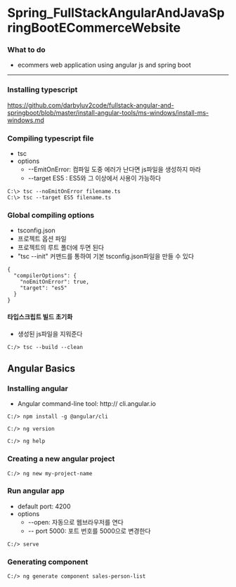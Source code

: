# Spring_FullStackAngularAndJavaSpringBootECommerceWebsite

### What to do
 - ecommers web application using angular js and spring boot

-------------------
### Installing typescript

https://github.com/darbyluv2code/fullstack-angular-and-springboot/blob/master/install-angular-tools/ms-windows/install-ms-windows.md


### Compiling typescript file
 - tsc
 - options
    + --EmitOnError: 컴파일 도중 에러가 난다면 js파일을 생성하지 마라
    + --target ES5 : ES5와 그 이상에서 사용이 가능하다
```
C:\> tsc --noEmitOnError filename.ts
C:\> tsc --target ES5 filename.ts

```

### Global compiling options
 - tsconfig.json
 - 프로젝트 옵션 파일
 - 프로젝트의 루트 폴더에 두면 된다
 - "tsc --init" 커맨드를 통하여 기본 tsconfig.json파일을 만들 수 있다

```
{
  "compilerOptions": {
    "noEmitOnError": true,
    "target": "es5"
  }
}

```

#### 타입스크립트 빌드 초기화
 - 생성된 js파일을 지워준다
```
C:/> tsc --build --clean
```

## Angular Basics

### Installing angular
 - Angular command-line tool: http:// cli.angular.io
 
 ```
C:/> npm install -g @angular/cli

C:/> ng version

C:/> ng help

```
 
 ### Creating a new angular project
 ```
C:/> ng new my-project-name
 ```

### Run angular app
 - default port: 4200
 - options
    + --open: 자동으로 웹브라우저를 연다
    + -- port 5000: 포트 번호를 5000으로 변경한다 
```
C:/> serve
```
### Generating component
```
C:/> ng generate component sales-person-list
```
				
